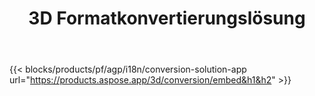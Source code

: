 ﻿---
title: 3D Formatkonvertierungslösung 
weight: 7730
url: /de/conversion
limit: 
description: Konvertieren Sie 3D-Datei in Autodesk, Draco, Wavefront, 3D Studio und viele andere Formate
---
{{< blocks/products/pf/agp/i18n/conversion-solution-app url="https://products.aspose.app/3d/conversion/embed&h1&h2" >}} 
